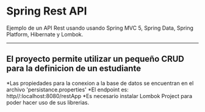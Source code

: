 # Spring Rest API

Ejemplo de un API Rest usando usando Spring MVC 5, Spring Data, Spring Platform, Hibernate y Lombok.

---

## El proyecto permite utilizar un pequeño CRUD para la definicion de un estudiante

*Las propiedades para la conexion a la base de datos se encuentran en el archivo 'persistance.properties'
*El endpoint es: http//:localhost:8080/restApp
*Es necesario instalar Lombok Project para poder hacer uso de sus librerias.